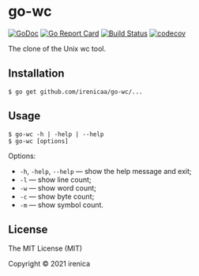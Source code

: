 # go-wc

[![GoDoc](https://godoc.org/github.com/irenicaa/go-wc?status.svg)](https://godoc.org/github.com/irenicaa/go-wc)
[![Go Report Card](https://goreportcard.com/badge/github.com/irenicaa/go-wc)](https://goreportcard.com/report/github.com/irenicaa/go-wc)
[![Build Status](https://app.travis-ci.com/irenicaa/go-wc.svg?branch=master)](https://app.travis-ci.com/irenicaa/go-wc)
[![codecov](https://codecov.io/gh/irenicaa/go-wc/branch/master/graph/badge.svg)](https://codecov.io/gh/irenicaa/go-wc)

The clone of the Unix wc tool.

## Installation

```
$ go get github.com/irenicaa/go-wc/...
```

## Usage

```
$ go-wc -h | -help | --help
$ go-wc [options]
```

Options:

- `-h`, `-help`, `--help` &mdash; show the help message and exit;
- `-l` &mdash; show line count;
- `-w` &mdash; show word count;
- `-c` &mdash; show byte count;
- `-m` &mdash; show symbol count.

## License

The MIT License (MIT)

Copyright &copy; 2021 irenica
